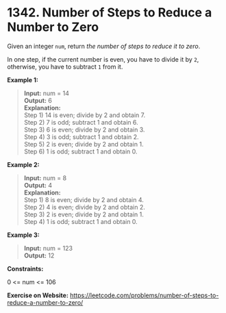 # 1342. Number of Steps to Reduce a Number to Zero

Given an integer `num`, return *the number of steps to reduce it to zero*.

In one step, if the current number is even, you have to divide it by `2`, otherwise, you have to subtract `1` from it.

 

**Example 1:**

> **Input:** num = 14  
**Output:** 6  
**Explanation:**  
Step 1) 14 is even; divide by 2 and obtain 7.  
Step 2) 7 is odd; subtract 1 and obtain 6.  
Step 3) 6 is even; divide by 2 and obtain 3.  
Step 4) 3 is odd; subtract 1 and obtain 2.  
Step 5) 2 is even; divide by 2 and obtain 1.  
Step 6) 1 is odd; subtract 1 and obtain 0.

**Example 2:**

> **Input:** num = 8  
**Output:** 4  
**Explanation:**  
Step 1) 8 is even; divide by 2 and obtain 4.  
Step 2) 4 is even; divide by 2 and obtain 2.  
Step 3) 2 is even; divide by 2 and obtain 1.  
Step 4) 1 is odd; subtract 1 and obtain 0.

**Example 3:**

>**Input:** num = 123  
**Output:** 12
 

**Constraints:**

0 <= num <= 106
<br/>

**Exercise on Website:** https://leetcode.com/problems/number-of-steps-to-reduce-a-number-to-zero/
